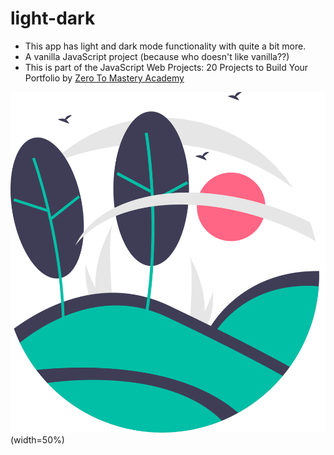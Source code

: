 # light-dark 
- This app has light and dark mode functionality with quite a bit more. 
- A vanilla JavaScript project (because who doesn't like vanilla??)
- This is part of the JavaScript Web Projects: 20 Projects to Build Your Portfolio by [Zero To Mastery Academy](https://zerotomastery.io/)

![mandi coding | 100x100, 20%](/img/undraw_nature_light.svg)(width=50%)
